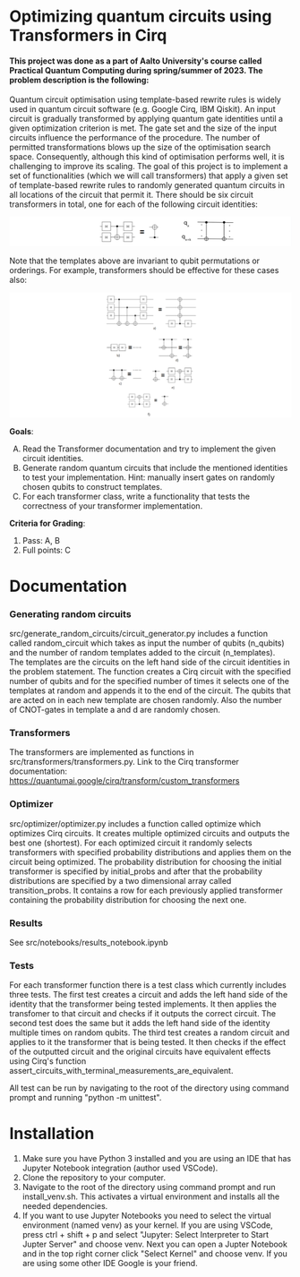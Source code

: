 # Optimizing quantum circuits using Transformers in Cirq

#### This project was done as a part of Aalto University's course called Practical Quantum Computing during spring/summer of 2023. The problem description is the following:

Quantum circuit optimisation using template-based rewrite rules is widely used in quantum circuit software (e.g. Google Cirq, IBM Qiskit). An input circuit is gradually transformed by applying quantum gate identities until a given optimization criterion is met. The gate set and the size of the input circuits influence the performance of the procedure. The number of permitted transformations blows up the size of the optimisation search space. Consequently, although this kind of optimisation performs well, it is challenging to improve its scaling.
The goal of this project is to implement a set of functionalities (which we will call transformers) that apply a given set of template-based rewrite rules to randomly generated quantum circuits in all locations of the circuit that permit it. There should be six circuit transformers in total, one for each of the following circuit identities:

![Alt text](images/circuit_identity_image1.png)

Note that the templates above are invariant to qubit permutations or orderings. For example, transformers should be effective for these cases also:

![Alt text](images/circuit_identity_image2.png)

**Goals**:
<ol type="A">
    <li>Read the Transformer documentation and try to implement the given circuit identities.</li>
    <li>Generate random quantum circuits that include the mentioned identities to test your implementation. Hint: manually insert gates on randomly chosen qubits to construct templates.</li>
    <li>For each transformer class, write a functionality that tests the correctness of your transformer implementation.</li>
</ol>

**Criteria for Grading**:
<ol>
    <li>Pass: A, B</li>
    <li>Full points: C</li>
</ol>

# Documentation

### Generating random circuits

src/generate_random_circuits/circuit_generator.py includes a function called random_circuit which takes as input the number of qubits (n_qubits) and the number of random templates added to the circuit (n_templates). The templates are the circuits on the left hand side of the circuit identities in the problem statement. The function creates a Cirq circuit with the specified number of qubits and for the specified number of times it selects one of the templates at random and appends it to the end of the circuit. The qubits that are acted on in each new template are chosen randomly. Also the number of CNOT-gates in template a and d are randomly chosen.

### Transformers

The transformers are implemented as functions in src/transformers/transformers.py. Link to the Cirq transformer documentation: https://quantumai.google/cirq/transform/custom_transformers

### Optimizer

src/optimizer/optimizer.py includes a function called optimize which optimizes Cirq circuits. It creates multiple optimized circuits and outputs the best one (shortest). For each optimized circuit it randomly selects transformers with specified probability distributions and applies them on the circuit being optimized. The probability distribution for choosing the initial transformer is specified by initial_probs and after that the probability distributions are specified by a two dimensional array called transition_probs. It contains a row for each previously applied transformer containing the probability distribution for choosing the next one.   


### Results

See src/notebooks/results_notebook.ipynb

### Tests

For each transformer function there is a test class which currently includes three tests. The first test creates a circuit and adds the left hand side of the identity that the transformer being tested implements. It then applies the transfomer to that circuit and checks if it outputs the correct circuit. The second test does the same but it adds the left hand side of the identity multiple times on random qubits. The third test creates a random circuit and applies to it the transformer that is being tested. It then checks if the effect of the outputted circuit and the original circuits have equivalent effects using Cirq's function assert_circuits_with_terminal_measurements_are_equivalent.

All test can be run by navigating to the root of the directory using command prompt and running "python -m unittest".

# Installation

<ol>
    <li>Make sure you have Python 3 installed and you are using an IDE that has Jupyter Notebook integration (author used VSCode).</li>
    <li>Clone the repository to your computer.</li>
    <li>Navigate to the root of the directory using command prompt and run install_venv.sh. This activates a virtual environment and installs all the needed dependencies.</li>
    <li>If you want to use Jupyter Notebooks you need to select the virtual environment (named venv) as your kernel. If you are using VSCode, press ctrl + shift + p and select "Jupyter: Select Interpreter to Start Jupter Server" and choose venv. Next you can open a Jupter Notebook and in the top right corner click "Select Kernel" and choose venv. If you are using some other IDE Google is your friend.</li>